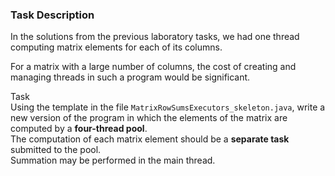 ### Task Description

In the solutions from the previous laboratory tasks, we had one thread computing matrix elements for each of its columns.

For a matrix with a large number of columns, the cost of creating and managing threads in such a program would be significant.

Task  
Using the template in the file `MatrixRowSumsExecutors_skeleton.java`, write a new version of the program in which the elements of the matrix are computed by a **four-thread pool**.  
The computation of each matrix element should be a **separate task** submitted to the pool.  
Summation may be performed in the main thread.